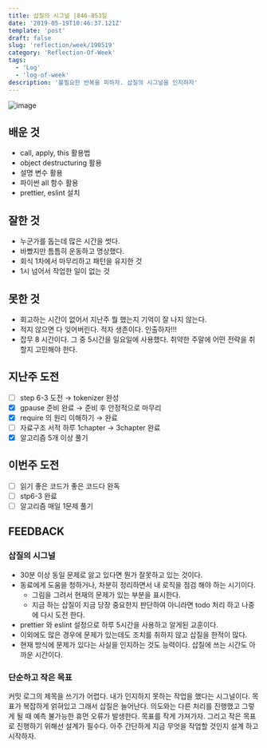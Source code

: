 ```yaml
---
title: 삽질의 시그널 |846-853일
date: '2019-05-19T10:46:37.121Z'
template: 'post'
draft: false
slug: 'reflection/week/190519'
category: 'Reflection-Of-Week'
tags:
  - 'Log'
  - 'log-of-week'
description: '불필요한 반복을 피하자. 삽질의 시그널을 인지하자'
---
```


![image](https://user-images.githubusercontent.com/35516239/57978284-0400bc80-7a45-11e9-96ec-b026b91f26b0.png)

## 배운 것

- call, apply, this 활용법
- object destructuring 활용
- 설명 변수 활용
- 파이썬 all 함수 활용
- prettier, eslint 설치

## 잘한 것

- 누군가를 돕는데 많은 시간을 썻다.
- 바빴지만 틈틈히 운동하고 명상했다.
- 회식 1차에서 마무리하고 패턴을 유지한 것
- 1시 넘어서 작업한 일이 없는 것

## 못한 것

- 회고하는 시간이 없어서 지난주 뭘 했는지 기억이 잘 나지 않는다.
- 적지 않으면 다 잊어버린다. 적자 생존이다. 인출하자!!!
- 잡무 8 시간이다. 그 중 5시간을 일요일에 사용했다. 취약한 주말에 어떤 전략을 취할지 고민해야 한다.

## 지난주 도전

- [ ] step 6-3 도전 → tokenizer 완성
- [x] gpause 준비 완료 → 준비 후 안정적으로 마무리
- [x] require 의 원리 이해하기 → 완료
- [ ] 자료구조 서적 하루 1chapter → 3chapter 완료
- [x] 알고리즘 5개 이상 풀기

## 이번주 도전

- [ ] 읽기 좋은 코드가 좋은 코드다 완독
- [ ] stp6-3 완료
- [ ] 알고리즘 매일 1문제 풀기

## FEEDBACK

### 삽질의 시그널

- 30분 이상 동일 문제로 앓고 있다면 뭔가 잘못하고 있는 것이다.
- 동료에게 도움을 청하거나, 차분히 정리하면서 내 로직을 점검 해야 하는 시기이다.
  - 그림을 그려서 현재의 문제가 있는 부분을 표시한다.
  - 지금 하는 삽질이 지금 당장 중요한지 판단하여 아니라면 todo 처리 하고 나중에 다시 도전 한다.
- prettier 와 eslint 설정으로 하루 5시간을 사용하고 알게된 교훈이다.
- 이외에도 많은 경우에 문제가 있는데도 조치를 취하지 않고 삽질을 한적이 많다.
- 현재 방식에 문제가 있다는 사실을 인지하는 것도 능력이다. 삽질에 쓰는 시간도 아까운 시간이다.

### 단순하고 작은 목표

커밋 로그의 제목을 쓰기가 어렵다. 내가 인지하지 못하는 작업을 했다는 시그널이다. 목표가 복잡하게 얽혀있고 그래서 삽질은 늘어난다. 의도와는 다른 처리를 진행했고 그렇게 될 때 예측 불가능한 휴먼 오류가 발생한다. 목표를 작게 가져가자. 그리고 작은 목표로 진행하기 위해선 설계가 필수다. 아주 간단하게 지금 무엇을 작업할 것인지 설계 하고 시작하자.
